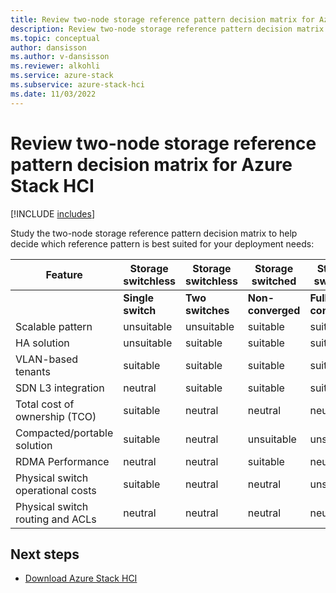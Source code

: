 ```yaml
---
title: Review two-node storage reference pattern decision matrix for Azure Stack HCI
description: Review two-node storage reference pattern decision matrix for Azure Stack HCI
ms.topic: conceptual
author: dansisson
ms.author: v-dansisson
ms.reviewer: alkohli
ms.service: azure-stack
ms.subservice: azure-stack-hci
ms.date: 11/03/2022
---
```


# Review two-node storage reference pattern decision matrix for Azure Stack HCI

[!INCLUDE [includes](includes/hci-patterns-versions.md)]

Study the two-node storage reference pattern decision matrix to help decide which reference pattern is best suited for your deployment needs:

|Feature|Storage switchless|Storage switchless|Storage switched|Storage switched|
|--|--|--|--|--|
||**Single switch**|**Two switches**|**Non-converged**|**Fully-converged**|
|Scalable pattern|unsuitable|unsuitable|suitable|suitable|
|HA solution|unsuitable|suitable|suitable|suitable|
|VLAN-based tenants|suitable|suitable|suitable|suitable|
|SDN L3 integration|neutral|suitable|suitable|suitable|
|Total cost of ownership (TCO)|suitable|neutral|neutral|neutral|
|Compacted/portable solution|suitable|neutral|unsuitable|unsuitable|
|RDMA Performance|neutral|neutral|suitable|neutral|
|Physical switch operational costs|suitable|neutral|neutral|unsuitable|
|Physical switch routing and ACLs|neutral|neutral|neutral|neutral|

## Next steps

- [Download Azure Stack HCI](https://azure.microsoft.com/products/azure-stack/hci/hci-download/)
